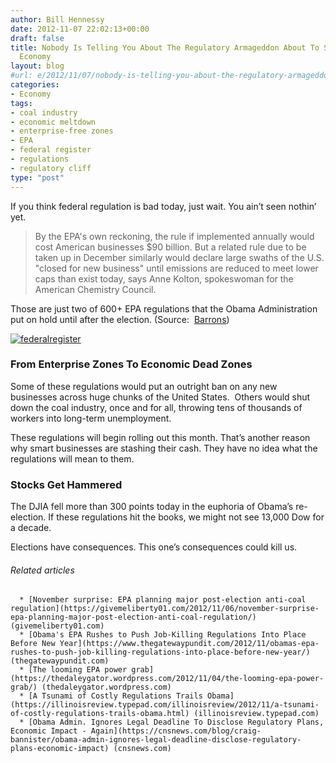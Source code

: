 ```yaml
---
author: Bill Hennessy
date: 2012-11-07 22:02:13+00:00
draft: false
title: Nobody Is Telling You About The Regulatory Armageddon About To Swamp The US
  Economy
layout: blog
#url: e/2012/11/07/nobody-is-telling-you-about-the-regulatory-armageddon-about-to-swamp-the-us-economy/
categories:
- Economy
tags:
- coal industry
- economic meltdown
- enterprise-free zones
- EPA
- federal register
- regulations
- regulatory cliff
type: "post"
---
```


If you think federal regulation is bad today, just wait. You ain’t seen nothin’ yet.


> By the EPA's own reckoning, the rule if implemented annually would cost American businesses $90 billion. But a related rule due to be taken up in December similarly would declare large swaths of the U.S. "closed for new business" until emissions are reduced to meet lower caps than exist today, says Anne Kolton, spokeswoman for the American Chemistry Council.


Those are just two of 600+ EPA regulations that the Obama Administration put on hold until after the election. (Source:  [Barrons](https://online.barrons.com/article/SB50001424053111904034104578058623810710136.html))

[![federalregister](https://ludicrite.files.wordpress.com/2012/11/federalregister_thumb.gif)
](https://ludicrite.files.wordpress.com/2012/11/federalregister.gif)


### From Enterprise Zones To Economic Dead Zones


Some of these regulations would put an outright ban on any new businesses across huge chunks of the United States.  Others would shut down the coal industry, once and for all, throwing tens of thousands of workers into long-term unemployment.

These regulations will begin rolling out this month. That’s another reason why smart businesses are stashing their cash. They have no idea what the regulations will mean to them.


### Stocks Get Hammered


The DJIA fell more than 300 points today in the euphoria of Obama’s re-election. If these regulations hit the books, we might not see 13,000 Dow for a decade.

Elections have consequences. This one’s consequences could kill us.


###### Related articles





	  * [November surprise: EPA planning major post-election anti-coal regulation](https://givemeliberty01.com/2012/11/06/november-surprise-epa-planning-major-post-election-anti-coal-regulation/) (givemeliberty01.com)
	  * [Obama's EPA Rushes to Push Job-Killing Regulations Into Place Before New Year](https://www.thegatewaypundit.com/2012/11/obamas-epa-rushes-to-push-job-killing-regulations-into-place-before-new-year/) (thegatewaypundit.com)
	  * [The looming EPA power grab](https://thedaleygator.wordpress.com/2012/11/04/the-looming-epa-power-grab/) (thedaleygator.wordpress.com)
	  * [A Tsunami of Costly Regulations Trails Obama](https://illinoisreview.typepad.com/illinoisreview/2012/11/a-tsunami-of-costly-regulations-trails-obama.html) (illinoisreview.typepad.com)
	  * [Obama Admin. Ignores Legal Deadline To Disclose Regulatory Plans, Economic Impact - Again](https://cnsnews.com/blog/craig-bannister/obama-admin-ignores-legal-deadline-disclose-regulatory-plans-economic-impact) (cnsnews.com)

